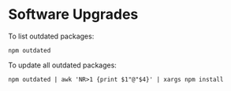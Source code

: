 Software Upgrades
===

To list outdated packages:

```shell
npm outdated
```

To update all outdated packages:

```shell
npm outdated | awk 'NR>1 {print $1"@"$4}' | xargs npm install
```